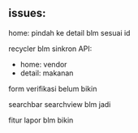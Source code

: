 ## issues:

home: pindah ke detail blm sesuai id

recycler blm sinkron API:
- home: vendor
- detail: makanan

form verifikasi belum bikin

searchbar searchview blm jadi

fitur lapor blm bikin
